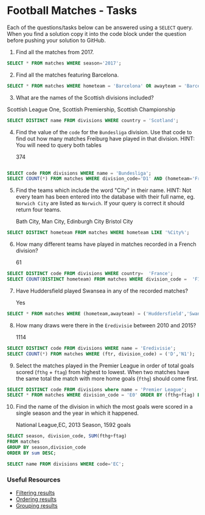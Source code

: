 # Football Matches - Tasks

Each of the questions/tasks below can be answered using a `SELECT` query. When you find a solution copy it into the code block under the question before pushing your solution to GitHub.

1) Find all the matches from 2017.

```sql
SELECT * FROM matches WHERE season='2017';

```

2) Find all the matches featuring Barcelona.

```sql
SELECT * FROM matches WHERE hometeam = 'Barcelona' OR awayteam = 'Barcelona';

```

3) What are the names of the Scottish divisions included?

Scottish League One, Scottish Premiership, Scottish Championship
```sql
SELECT DISTINCT name FROM divisions WHERE country = 'Scotland';

```

4) Find the value of the `code` for the `Bundesliga` division. Use that code to find out how many matches Freiburg have played in that division. HINT: You will need to query both tables

    374
```sql

SELECT code FROM divisions WHERE name = 'Bundesliga';
SELECT COUNT(*) FROM matches WHERE division_code='D1' AND (hometeam='Freiburg' OR awayteam='Freiburg');

```

5)  Find the teams which include the word "City" in their name. HINT: Not every team has been entered into the database with their full name, eg. `Norwich City` are listed as `Norwich`. If your query is correct it should return four teams.

    Bath City, Man City, Edinburgh City Bristol City

```sql
SELECT DISTINCT hometeam FROM matches WHERE hometeam LIKE '%City%';

```

6) How many different teams have played in matches recorded in a French division?
    
    61
```sql
SELECT DISTINCT code FROM divisions WHERE country=  'France';
SELECT COUNT(DISTINCT hometeam) FROM matches WHERE division_code =  'F1' OR division_code ='F2';

```

7) Have Huddersfield played Swansea in any of the recorded matches?
    
    Yes
```sql
SELECT * FROM matches WHERE (hometeam,awayteam) = ('Huddersfield','Swansea') OR (awayteam,hometeam) = ('Huddersfield','Swansea');

```

8) How many draws were there in the `Eredivisie` between 2010 and 2015?
    
    1114
```sql
SELECT DISTINCT code FROM divisions WHERE name = 'Eredivisie';
SELECT COUNT(*) FROM matches WHERE (ftr, division_code) = ('D','N1');

```

9) Select the matches played in the Premier League in order of total goals scored (`fthg` + `ftag`) from highest to lowest. When two matches have the same total the match with more home goals (`fthg`) should come first. 

```sql
SELECT DISTINCT code FROM divisions where name = 'Premier League';
SELECT * FROM matches WHERE division_code = 'E0' ORDER BY (fthg+ftag) DESC,fthg DESC ;


```

10) Find the name of the division in which the most goals were scored in a single season and the year in which it happened.

    National League,EC, 2013 Season, 1592 goals

```sql
SELECT season, division_code, SUM(fthg+ftag)
FROM matches 
GROUP BY season,division_code
ORDER BY sum DESC;

SELECT name FROM divisions WHERE code='EC';

```

### Useful Resources

- [Filtering results](https://www.w3schools.com/sql/sql_where.asp)
- [Ordering results](https://www.w3schools.com/sql/sql_orderby.asp)
- [Grouping results](https://www.w3schools.com/sql/sql_groupby.asp)